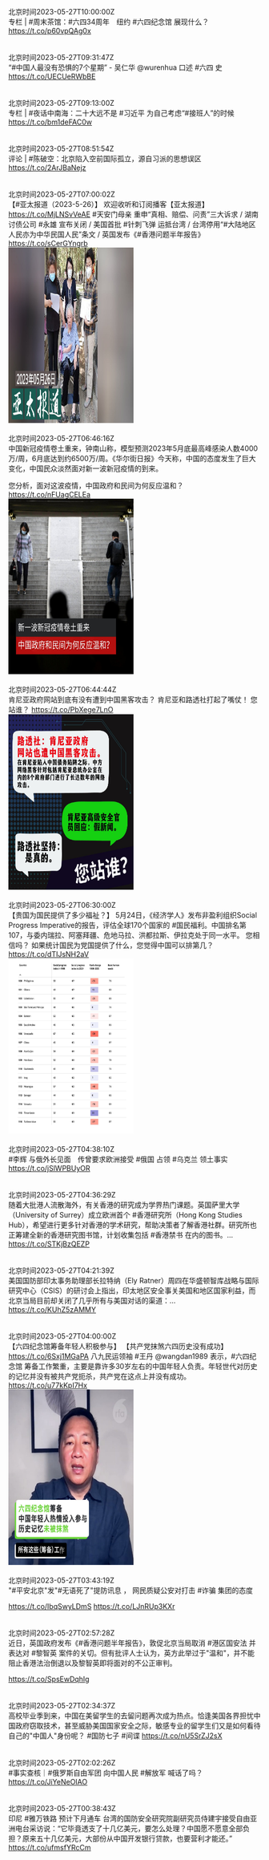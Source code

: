 北京时间2023-05-27T10:00:00Z<br>专栏 | #周末茶馆：#六四34周年　纽约 #六四纪念馆 展现什么？
https://t.co/p60vpQAg0x<br><br><br>北京时间2023-05-27T09:31:47Z<br>“#中国人最没有恐惧的7个星期” - 吴仁华 @wurenhua  口述 #六四 史 
https://t.co/UECUeRWbBE<br><br><br>北京时间2023-05-27T09:13:00Z<br>专栏 | #夜话中南海：二十大远不是 #习近平 为自己考虑“#接班人”的时候
https://t.co/bm1deFAC0w<br><br><br>北京时间2023-05-27T08:51:54Z<br>评论 | #陈破空：北京陷入空前国际孤立，源自习派的思想误区
https://t.co/2ArJBaNejz<br><br><br>北京时间2023-05-27T07:00:02Z<br>【#亚太报道（2023-5-26）】
欢迎收听和订阅播客【亚太报道】 https://t.co/MjLNSvVeAE
#天安门母亲 重申“真相、赔偿、问责”三大诉求 / 湖南讨债公司 #永雄 宣布关闭 / 美国首批 #针刺飞弹 运抵台湾 / 台湾停用“#大陆地区人民亦为中华民国人民”条文 / 英国发布《#香港问题半年报告》 https://t.co/sCerGYngrb<br><img src='/temp/image/2023/u-Month-5/1662232152929345536_0.jpg' width='250' height='350'><br><br>北京时间2023-05-27T06:46:16Z<br>中国新冠疫情卷土重来，钟南山称，模型预测2023年5月底最高峰感染人数4000万/周，6月底达到约6500万/周。《华尔街日报》今天称，中国的态度发生了巨大变化，中国民众淡然面对新一波新冠疫情的到来。

您分析，面对这波疫情，中国政府和民间为何反应温和？ https://t.co/nFUagCELEa<br><img src='/temp/image/2023/u-Month-5/1662228689197694976_0.jpg' width='250' height='350'><br><br>北京时间2023-05-27T06:44:44Z<br>肯尼亚政府网站到底有没有遭到中国黑客攻击？
肯尼亚和路透社打起了嘴仗！
您站谁？ https://t.co/PbXege7LnO<br><img src='/temp/image/2023/u-Month-5/1662228303011258369_0.jpg' width='250' height='350'><br><br>北京时间2023-05-27T06:30:00Z<br>【贵国为国民提供了多少福祉？】
5月24日，《经济学人》发布非盈利组织Social Progress Imperative的报告，评估全球170个国家的 #国民福利。中国排名第107，与委内瑞拉、阿塞拜疆、危地马拉、洪都拉斯、伊拉克处于同一水平。
您相信吗？
如果统计国民为党国提供了什么，您觉得中国可以排第几？ https://t.co/dTIJsNH2aV<br><img src='/temp/image/2023/u-Month-5/1662224593657151489_0.jpg' width='250' height='350'><br><br>北京时间2023-05-27T04:38:10Z<br>#李辉 与俄外长见面　传曾要求欧洲接受 #俄国 占领 #乌克兰 领土事实 https://t.co/jSlWPBUyOR<br><br><br>北京时间2023-05-27T04:36:29Z<br>随着大批港人流散海外，有关香港的研究成为学界热门课题。英国萨里大学（University of Surrey）成立欧洲首个 #香港研究所（Hong Kong Studies Hub），希望进行更多针对香港的学术研究，帮助决策者了解香港社群。研究所也正筹建全新的香港研究图书馆，计划收集包括 #香港禁书 在内的图书。… https://t.co/STKjBzQEZP<br><br><br>北京时间2023-05-27T04:21:39Z<br>美国国防部印太事务助理部长拉特纳（Ely Ratner）周四在华盛顿智库战略与国际研究中心（CSIS）的研讨会上指出，印太地区安全事关美国和地区国家利益，而北京当局目前却关闭了几乎所有与美国对话的渠道：… https://t.co/KUhZ5zAMMY<br><br><br>北京时间2023-05-27T04:00:00Z<br>【六四纪念馆筹备年轻人积极参与】
【共产党抹煞六四历史没有成功】
https://t.co/6Sxj1MGaPA
八九民运领袖 #王丹 @wangdan1989 表示，#六四纪念馆 筹备工作繁重，主要是靠许多30岁左右的中国年轻人负责。年轻世代对历史的记忆并没有被共产党扼杀，共产党在这点上并没有成功。 https://t.co/u77kKpI7Hx<br><img src='/temp/video/2023/u-Month-5/ax-Day-27/RFA_Chinese/1662186845235494929_0.jpg' width='250' height='350'><br><br>北京时间2023-05-27T03:43:19Z<br>"#平安北京"发"#无语死了"提防讯息 ， 网民质疑公安对打击 #诈骗 集团的态度

https://t.co/IbqSwyLDmS https://t.co/LJnRUp3KXr<br><br><br>北京时间2023-05-27T02:57:28Z<br>近日，英国政府发布《#香港问题半年报告》，敦促北京当局取消 #港区国安法 并表达对 #黎智英 案件的关切。但有批评人士认为，英方此举过于"温和"，并不能阻止香港法治倒退以及黎智英即将面对的不公正审判。

https://t.co/SpsEwDqhIg<br><br><br>北京时间2023-05-27T02:34:37Z<br>高校毕业季到来，中国在美留学生的去留问题再次成为热点。恰逢美国各界担忧中国政府窃取技术，甚至威胁美国国家安全之际，敏感专业的留学生们又是如何看待自己的"中国人"身份呢？
#国防七子 #间谍
https://t.co/nU5SrZJ2sX<br><br><br>北京时间2023-05-27T02:02:26Z<br>#事实查核｜#俄罗斯自由军团 向中国人民 #解放军 喊话了吗？ https://t.co/JiYeNeOIAO<br><br><br>北京时间2023-05-27T00:38:43Z<br>印尼 #雅万铁路 预计下月通车
台湾的国防安全研究院副研究员侍建宇接受自由亚洲电台采访说：“它毕竟透支了十几亿美元，要怎么处理？中国愿不愿意全部负担？原来五十几亿美元，大部份从中国开发银行贷款，也要营利才能还。” https://t.co/ufmsfYRcCm<br><br><br>